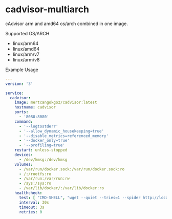 # cadvisor-multiarch

cAdvisor arm and amd64 os/arch combined in one image.

Supported OS/ARCH

- linux/arm64
- linux/amd64
- linux/arm/v7
- linux/arm/v8


Example Usage

```yaml
---
version: '3'

service:
  cadvisor:
    image: mertcangokgoz/cadvisor:latest
    hostname: cadvisor
    ports:
      - '8080:8080'
    command:
      - '--logtostderr'
      - '--allow_dynamic_housekeeping=true'
      - '--disable_metrics=referenced_memory'
      - '--docker_only=true'
      - '--profiling=true'
    restart: unless-stopped
    devices:
      - /dev/kmsg:/dev/kmsg
    volumes:
      - /var/run/docker.sock:/var/run/docker.sock:ro
      - /:/rootfs:ro
      - /var/run:/var/run:rw
      - /sys:/sys:ro
      - /var/lib/docker/:/var/lib/docker:ro
    healthcheck:
      test: [ "CMD-SHELL", "wget --quiet --tries=1 --spider http://localhost:8080/healthz || exit 1" ]
      interval: 30s
      timeout: 3s
      retries: 0
```